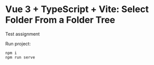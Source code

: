 # Vue 3 + TypeScript + Vite: Select Folder From a Folder Tree

Test assignment


Run project:

```
npm i
npm run serve
```